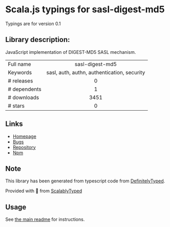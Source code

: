 
# Scala.js typings for sasl-digest-md5

Typings are for version 0.1

## Library description:
JavaScript implementation of DIGEST-MD5 SASL mechanism.

|                    |                 |
| ------------------ | :-------------: |
| Full name          | sasl-digest-md5 |
| Keywords           | sasl, auth, authn, authentication, security |
| # releases         | 0 |
| # dependents       | 1 |
| # downloads        | 3451 |
| # stars            | 0 |

## Links
- [Homepage](https://github.com/jaredhanson/js-sasl-digest-md5#readme)
- [Bugs](http://github.com/jaredhanson/js-sasl-digest-md5/issues)
- [Repository](https://github.com/jaredhanson/js-sasl-digest-md5)
- [Npm](https://www.npmjs.com/package/sasl-digest-md5)
    


## Note
This library has been generated from typescript code from [DefinitelyTyped](https://definitelytyped.org).

Provided with :purple_heart: from [ScalablyTyped](https://github.com/oyvindberg/ScalablyTyped)

## Usage
See [the main readme](../../readme.md) for instructions.


